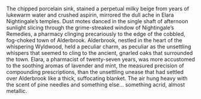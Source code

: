 The chipped porcelain sink, stained a perpetual milky beige from years of lukewarm water and crushed aspirin, mirrored the dull ache in Elara Nightingale’s temples.  Dust motes danced in the single shaft of afternoon sunlight slicing through the grime-streaked window of Nightingale’s Remedies, a pharmacy clinging precariously to the edge of the cobbled, fog-choked town of Alderbrook.  Alderbrook, nestled in the heart of the whispering Wyldwood, held a peculiar charm, as peculiar as the unsettling whispers that seemed to cling to the ancient, gnarled oaks that surrounded the town.  Elara, a pharmacist of twenty-seven years, was more accustomed to the soothing aromas of lavender and mint, the measured precision of compounding prescriptions, than the unsettling unease that had settled over Alderbrook like a thick, suffocating blanket.  The air hung heavy with the scent of pine needles and something else... something acrid, almost metallic.
